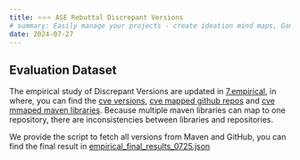 ```yaml
---
title: ⭐⭐⭐ ASE Rebuttal Discrepant Versions
# summary: Easily manage your projects - create ideation mind maps, Gantt charts, todo lists, and more!
date: 2024-07-27
---
```


## Evaluation Dataset

The empirical study of Discrepant Versions are updated in [7.empirical](https://github.com/vision-version/vision-version.github.io/tree/main/Vision/7.empirical), in where, you can find the [cve versions](https://github.com/vision-version/vision-version.github.io/tree/main/Vision/7.empirical/cve_tags.json), [cve mapped github repos](https://github.com/vision-version/vision-version.github.io/tree/main/Vision/7.empirical/cve_github_map.json) and [cve mmaped maven libraries](https://github.com/vision-version/vision-version.github.io/tree/main/Vision/7.empirical/cve_ga_map.json). Because multiple maven libraries can map to one repository, there are inconsistencies between libraries and repositories.

We provide the script to fetch all versions from Maven and GitHub, you can find the final result in [empirical_final_results_0725.json](https://github.com/vision-version/vision-version.github.io/tree/main/Vision/7.empirical/empirical_final_results_0725.json)